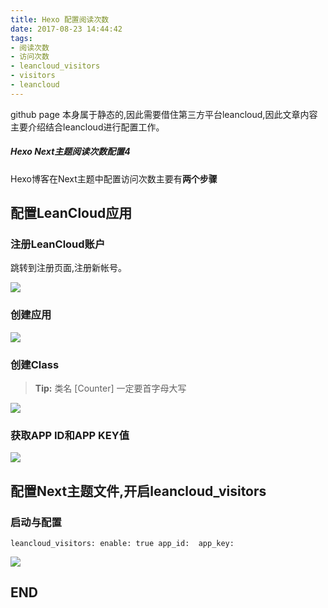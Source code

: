 ```yaml
---
title: Hexo 配置阅读次数
date: 2017-08-23 14:44:42
tags:
- 阅读次数
- 访问次数
- leancloud_visitors
- visitors
- leancloud
---
```


   github page 本身属于静态的,因此需要借住第三方平台leancloud,因此文章内容主要介绍结合leancloud进行配置工作。

##### Hexo Next主题阅读次数配置4


Hexo博客在Next主题中配置访问次数主要有**两个步骤**
<!--more-->


## 配置LeanCloud应用


### 注册LeanCloud账户

跳转到注册页面,注册新帐号。

![](http://ov4nwwjdl.bkt.clouddn.com/17-8-23/85082346.jpg-github)



### 创建应用

![](http://ov4nwwjdl.bkt.clouddn.com/17-8-23/19879582.jpg-github)

### 创建Class

> **Tip:** 类名  [Counter] 一定要首字母大写

![](http://ov4nwwjdl.bkt.clouddn.com/17-8-23/77982223.jpg-github)

### 获取APP ID和APP KEY值

![](http://ov4nwwjdl.bkt.clouddn.com/17-8-23/10810939.jpg-github)


## 配置Next主题文件,开启leancloud_visitors

### 启动与配置

``
leancloud_visitors:
  enable: true
  app_id: 
  app_key: 
``

![](http://ov4nwwjdl.bkt.clouddn.com/17-8-23/24513204.jpg-github)

## END